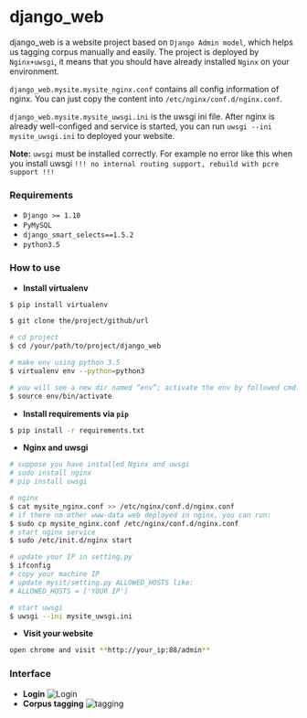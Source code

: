 # django_web
django_web is a website project based on `Django Admin model`, which helps us tagging corpus manually and easily.
The project is deployed by `Nginx+uwsgi`, it means that you should have already installed `Nginx` on your environment.

`django_web.mysite.mysite_nginx.conf` contains all config information of nginx. You can just copy the content into `/etc/nginx/conf.d/nginx.conf`.

`django_web.mysite.mysite_uwsgi.ini` is the uwsgi ini file. After nginx is already well-configed and service is started, you can run  `uwsgi --ini mysite_uwsgi.ini` to deployed your website.

**Note:** `uwsgi` must be installed correctly. For example no error like this when you install uwsgi `!!! no internal routing support, rebuild with pcre support !!!`


### Requirements
- `Django >= 1.10`
- `PyMySQL`
- `django_smart_selects==1.5.2`
- `python3.5`

### How to use

- **Install virtualenv**
```bash
$ pip install virtualenv

$ git clone the/project/github/url

# cd project
$ cd /your/path/to/project/django_web

# make env using python 3.5
$ virtualenv env --python=python3

# you will see a new dir named “env”; activate the env by followed cmd:
$ source env/bin/activate
```

- **Install requirements via `pip`**

```bash
$ pip install -r requirements.txt
```

- **Nginx and uwsgi**

```bash
# suppose you have installed Nginx and uwsgi
# sudo install nginx
# pip install uwsgi

# nginx
$ cat mysite_nginx.conf >> /etc/nginx/conf.d/nginx.conf
# if there no other www-data web deployed in nginx, you can run:
$ sudo cp mysite_nginx.conf /etc/nginx/conf.d/nginx.conf
# start nginx service
$ sudo /etc/init.d/nginx start

# update your IP in setting.py
$ ifconfig
# copy your machine IP
# update mysit/setting.py ALLOWED_HOSTS like:
# ALLOWED_HOSTS = ['YOUR IP']

# start uwsgi
$ uwsgi --ini mysite_uwsgi.ini
```

- **Visit your website**
```bash
open chrome and visit **http://your_ip:88/admin**
```
### Interface
- **Login**
![Login](https://github.com/KillersDeath/django_web/blob/master/mysite/login.png?raw=true)
- **Corpus tagging**
![tagging](https://github.com/KillersDeath/django_web/blob/master/mysite/corpustag/ico.png?raw=true)
